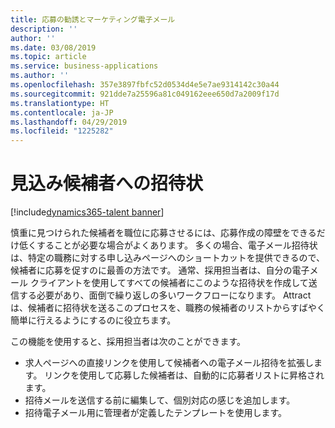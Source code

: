 ```yaml
---
title: 応募の勧誘とマーケティング電子メール
description: ''
author: ''
ms.date: 03/08/2019
ms.topic: article
ms.service: business-applications
ms.author: ''
ms.openlocfilehash: 357e3897fbfc52d0534d4e5e7ae9314142c30a44
ms.sourcegitcommit: 921dde7a25596a81c049162eee650d7a2009f17d
ms.translationtype: HT
ms.contentlocale: ja-JP
ms.lasthandoff: 04/29/2019
ms.locfileid: "1225282"
---
```

# <a name="invitations-for-prospective-candidates"></a>見込み候補者への招待状
[!include[dynamics365-talent banner](../../includes/dynamics365-talent.md)]

慎重に見つけられた候補者を職位に応募させるには、応募作成の障壁をできるだけ低くすることが必要な場合がよくあります。 多くの場合、電子メール招待状は、特定の職務に対する申し込みページへのショートカットを提供できるので、候補者に応募を促すのに最善の方法です。 通常、採用担当者は、自分の電子メール クライアントを使用してすべての候補者にこのような招待状を作成して送信する必要があり、面倒で繰り返しの多いワークフローになります。 Attract は、候補者に招待状を送るこのプロセスを、職務の候補者のリストからすばやく簡単に行えるようにするのに役立ちます。

この機能を使用すると、採用担当者は次のことができます。

- 求人ページへの直接リンクを使用して候補者への電子メール招待を拡張します。 リンクを使用して応募した候補者は、自動的に応募者リストに昇格されます。
- 招待メールを送信する前に編集して、個別対応の感じを追加します。
- 招待電子メール用に管理者が定義したテンプレートを使用します。
